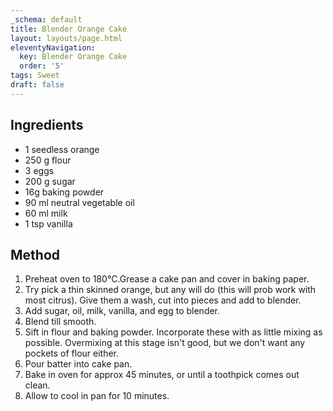 ```yaml
---
_schema: default
title: Blender Orange Cake
layout: layouts/page.html
eleventyNavigation:
  key: Blender Orange Cake
  order: '5'
tags: Sweet
draft: false
---
```

## Ingredients

* 1 seedless orange
* 250 g flour
* 3 eggs
* 200 g sugar
* 16g baking powder
* 90 ml neutral vegetable oil
* 60 ml milk
* 1 tsp vanilla

## Method

1. Preheat oven to 180°C.Grease a cake pan and cover in baking paper.
2. Try pick a thin skinned orange, but any will do (this will prob work with most citrus). Give them a wash, cut into pieces and add to blender.
3. Add sugar, oil, milk, vanilla, and egg to blender.
4. Blend till smooth.
5. Sift in flour and baking powder. Incorporate these with as little mixing as possible. Overmixing at this stage isn't good, but we don't want any pockets of flour either.
6. Pour batter into cake pan.
7. Bake in oven for approx 45 minutes, or until a toothpick comes out clean.
8. Allow to cool in pan for 10 minutes.